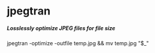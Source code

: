 # jpegtran

##### Losslessly optimize JPEG files for file size

   jpegtran  -optimize -outfile temp.jpg <JPEG> && mv temp.jpg "$_"
